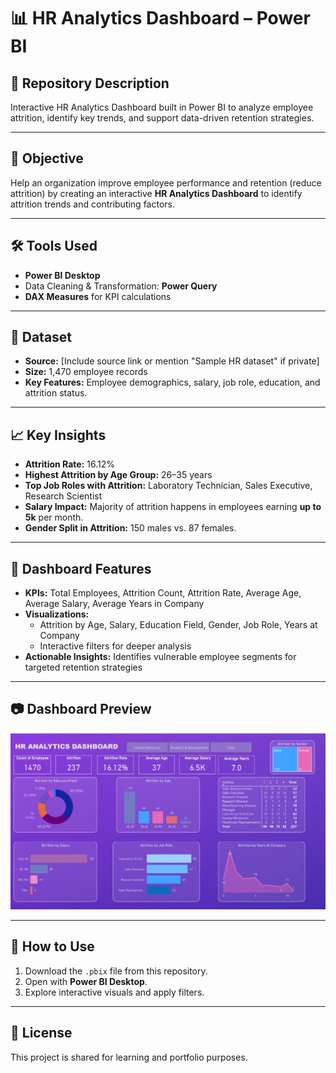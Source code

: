 # 📊 HR Analytics Dashboard – Power BI

## 📝 Repository Description  
Interactive HR Analytics Dashboard built in Power BI to analyze employee attrition, identify key trends, and support data-driven retention strategies.

---

## 🎯 Objective  
Help an organization improve employee performance and retention (reduce attrition) by creating an interactive **HR Analytics Dashboard** to identify attrition trends and contributing factors.  

---

## 🛠 Tools Used  
- **Power BI Desktop**  
- Data Cleaning & Transformation: **Power Query**  
- **DAX Measures** for KPI calculations  

---

## 📂 Dataset  
- **Source:** [Include source link or mention "Sample HR dataset" if private]  
- **Size:** 1,470 employee records  
- **Key Features:** Employee demographics, salary, job role, education, and attrition status.  

---

## 📈 Key Insights  
- **Attrition Rate:** 16.12%  
- **Highest Attrition by Age Group:** 26–35 years  
- **Top Job Roles with Attrition:** Laboratory Technician, Sales Executive, Research Scientist  
- **Salary Impact:** Majority of attrition happens in employees earning **up to 5k** per month.  
- **Gender Split in Attrition:** 150 males vs. 87 females.  

---

## 📌 Dashboard Features  
- **KPIs:** Total Employees, Attrition Count, Attrition Rate, Average Age, Average Salary, Average Years in Company  
- **Visualizations:**  
  - Attrition by Age, Salary, Education Field, Gender, Job Role, Years at Company  
  - Interactive filters for deeper analysis  
- **Actionable Insights:** Identifies vulnerable employee segments for targeted retention strategies  

---

## 📷 Dashboard Preview  
![HR Analytics Dashboard](dashboard.png)  

---

## 🚀 How to Use  
1. Download the `.pbix` file from this repository.  
2. Open with **Power BI Desktop**.  
3. Explore interactive visuals and apply filters.  

---

## 📜 License  
This project is shared for learning and portfolio purposes.  
